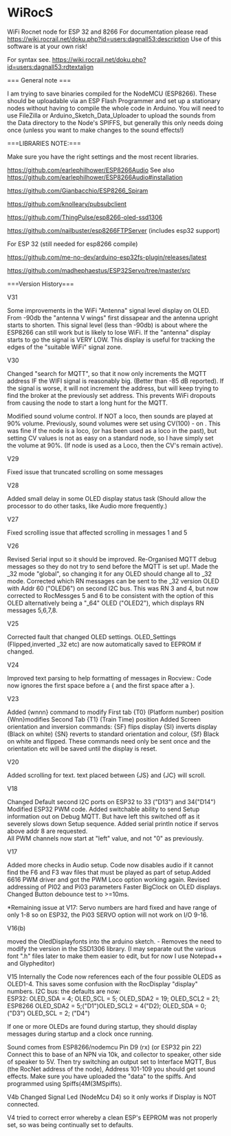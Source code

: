 # WiRocS

WiFi Rocnet node for ESP 32 and 8266
For documentation please read https://wiki.rocrail.net/doku.php?id=users:dagnall53:description
Use of this software is at your own risk!

 For syntax see. https://wiki.rocrail.net/doku.php?id=users:dagnall53:rdtextalign


=== General note ===


I am trying to save binaries compiled for the NodeMCU (ESP8266). These should be uploadable via an ESP Flash Programmer and set up a  stationary nodes without having to compile the whole code in Arduino. You will need to use FileZilla or Arduino_Sketch_Data_Uploader to upload the sounds from the Data directory to the Node's SPIFFS, but generally this only needs doing once (unless you want to make changes to the sound effects!) 

===LIBRARIES NOTE:===


Make sure you have the right settings and the most recent libraries.

  https://github.com/earlephilhower/ESP8266Audio
  See also https://github.com/earlephilhower/ESP8266Audio#installation 
  
  https://github.com/Gianbacchio/ESP8266_Spiram
  
  https://github.com/knolleary/pubsubclient
  
  https://github.com/ThingPulse/esp8266-oled-ssd1306
  
  https://github.com/nailbuster/esp8266FTPServer (includes esp32 support)

For ESP 32 (still needed for esp8266 compile)

  https://github.com/me-no-dev/arduino-esp32fs-plugin/releases/latest
  
  https://github.com/madhephaestus/ESP32Servo/tree/master/src


===Version History===

V31

Some improvements in the WiFi "Antenna" signal level display on OLED. From -90db the "antenna V wings" first dissapear and the antenna upright starts to shorten. This signal level (less than -90db) is about where the ESP8266 can still work but is likely to lose WiFi. If the "antenna" display starts to go the signal is VERY LOW. This display is useful for tracking the edges of the "suitable WiFi" signal zone.   


V30

Changed "search for MQTT", so that it now only increments the MQTT address IF the WIFI signal is reasonably big. (Better than -85 dB reported). If the signal is worse, it will not increment the address, but will keep trying to find the broker at the previously set address. This prevents WiFi dropouts from causing the node to start a long hunt for the MQTT. 

Modified sound volume control. If NOT a loco, then sounds are played at 90% volume. 
Previously, sound volumes were set using CV(100) - on . This was fine if the node is a loco, (or has been used as a loco in the past), but setting CV values is not as easy on a standard node, so I have simply set the volume at 90%. (If node is used as a Loco, then the CV's remain active). 

V29

Fixed issue that truncated scrolling on some messages 

V28

Added small delay in some OLED display status task (Should allow the processor to do other tasks, like Audio more frequently.)


V27

Fixed scrolling issue that affected scrolling in messages 1 and 5

V26

Revised Serial input so it should be improved.
Re-Organised MQTT debug messages so they do not try to send before the MQTT is set up!.
Made the _32 mode "global", so changing it for any OLED should change all to _32 mode.
Corrected which RN messages can be sent to the _32 version OLED with Addr 60 ("OLED6") on second I2C bus. This was RN 3 and 4, but now corrected to RocMessges 5 and 6 to be consistent with the option of this OLED alternatively being a "_64" OLED ("OLED2"), which displays RN messages 5,6,7,8.  
  

V25

Corrected fault that changed OLED settings.
OLED_Settings (Flipped,inverted _32 etc) are now automatically saved to EEPROM if changed. 


V24 

Improved text parsing to help formatting of messages in Rocview.: 
Code now ignores the first space before a { and the first space after a }. 

V23

Added {wnnn} command to modify First tab {T0} (Platform number) position
{Wnn}modifies Second Tab {T1} (Train Time) position
Added Screen orientation and inversion commands: {SF} flips display {SI} inverts display (Black on white) {SN} reverts     to standard   orientation and colour, {Sf} Black on white and flipped.
These commands need only be sent once and the orientation etc will be saved until the display is reset.

V20 

Added scrolling for text. text placed between {JS} and {JC} will scroll.


V18 

Changed Default second I2C ports on ESP32  to 33 ("D13") and 34("D14") 
Modified ESP32 PWM code. 
Added switchable ability to send Setup information out on Debug MQTT. But have left this switched off as it severely slows down Setup sequence.
Added serial println notice if servos above addr 8 are requested.  
All PWM channels now start at "left" value, and not "0" as previously.


V17 

Added more checks in Audio setup. Code now disables audio if it cannot find the F6 and F3 wav files that must be played as part of setup.Added 6616 PWM driver and got the PWM Loco option working again. Revised addressing of PI02 and Pi03 parameters  Faster BigClock on OLED displays. Changed Button debounce test to >=10ms.

*Remaining issue at V17: Servo numbers are hard fixed and have range of only 1-8 so on ESP32, the Pi03 SERVO option will not work on I/O 9-16.

V16(b) 

moved the OledDisplayfonts into the arduino sketch. - Removes the need to modify the version in the SSD1306 library. (I may separate out the various font ".h" files later to make them easier to edit, but for now I use Notepad++ and Glypheditor)

V15 Internally the Code now references each of the four possible OLEDS as OLED1-4. This saves some confusion with the RocDisplay "display" numbers. 
I2C bus: the defaults are now:  
  ESP32: OLED_SDA = 4; OLED_SCL = 5; OLED_SDA2 = 19; OLED_SCL2 = 21;
  ESP8266 OLED_SDA2 = 5;("D1")OLED_SCL2 = 4("D2); OLED_SDA = 0; ("D3") OLED_SCL = 2; ("D4") 

If one or more OLEDs are found during startup, they should display messages during startup and a clock once running. 

Sound comes from ESP8266/nodemcu Pin D9 (rx) (or ESP32 pin 22) Connect this to base of an NPN via 10k, and collector to speaker, other side of speaker to 5V. Then try switching an output set to Interface MQTT, Bus (the RocNet address of the node), Address 101-109 you should get sound effects. Make sure you have uploaded the "data" to the spiffs. And programmed using Spiffs(4M(3MSpiffs).   



V4b Changed Signal Led (NodeMcu D4) so it only works if Display is NOT connected.
     
V4 tried to correct error whereby a clean ESP's EEPROM was not properly set, so was being continually set to defaults.

